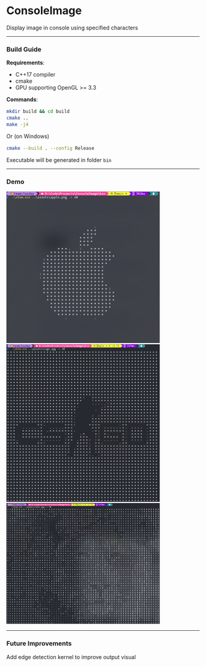 # ConsoleImage
Display image in console using specified characters

------

### Build Guide

__Requirements__:  
* C++17 compiler  
* cmake  
* GPU supporting OpenGL >= 3.3  

__Commands__:

```bash
mkdir build && cd build
cmake ..
make -j4
```

Or (on Windows)  
```bash
cmake --build . --config Release
```

Executable will be generated in folder `bin`

------

### Demo

<img src="assets/demo1.png" width="400" alt="demo1">

<img src="assets/demo2.png" width="400" alt="demo2">

<img src="assets/demo3.png" width="400" alt="demo3">

------

### Future Improvements

Add edge detection kernel to improve output visual